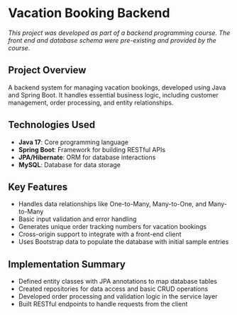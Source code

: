 # Vacation Booking Backend

*This project was developed as part of a backend programming course. The front end and database schema were pre-existing and provided by the course.*

## Project Overview
A backend system for managing vacation bookings, developed using Java and Spring Boot. It handles essential business logic, including customer management, order processing, and entity relationships.
## Technologies Used
- **Java 17**: Core programming language
- **Spring Boot**: Framework for building RESTful APIs
- **JPA/Hibernate**: ORM for database interactions
- **MySQL**: Database for data storage

## Key Features
- Handles data relationships like One-to-Many, Many-to-One, and Many-to-Many
- Basic input validation and error handling
- Generates unique order tracking numbers for vacation bookings
- Cross-origin support to integrate with a front-end client
- Uses Bootstrap data to populate the database with initial sample entries

## Implementation Summary
- Defined entity classes with JPA annotations to map database tables
- Created repositories for data access and basic CRUD operations
- Developed order processing and validation logic in the service layer
- Built RESTful endpoints to handle requests from the client
